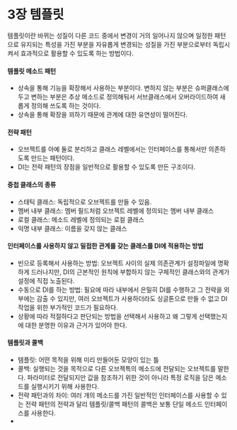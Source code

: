 # 3장 템플릿

템플릿이란 바뀌는 성질이 다른 코드 중에서 변경이 거의 일어나지 않으며 일정한 패턴으로 유지되는 특성을 가진 부분을 자유롭게 변경되는 성질을 가진 부분으로부터 독립시켜서 효과적으로 활용할 수 있도록 하는 방법이다.

#### 템플릿 메소드 패턴
* 상속을 통해 기능을 확장해서 사용하는 부분이다. 변하지 않는 부분은 슈퍼클래스에 두고 변하는 부분은 추상 메소드로 정의해둬서 서브클래스에서 오버라이드하여 새롭게 정의해 쓰도록 하는 것이다.
* 상속을 통해 확장을 꾀하기 때문에 관계에 대한 유연성이 떨어진다.

#### 전략 패턴
* 오브젝트를 아예 둘로 분리하고 클래스 레벨에서는 인터페이스를 통해서만 의존하도록 만드는 패턴이다.
* DI는 전략 패턴의 장점을 일반적으로 활용할 수 있도록 만든 구조이다.

#### 중첩 클래스의 종류
* 스태틱 클래스: 독립적으로 오브젝트를 만들 수 있음.
* 멤버 내부 클래스: 멤버 필드처럼 오브젝트 레벨에 정의되는 멤버 내부 클래스
* 로컬 클래스: 메소드 레벨에 정의되는 로컬 클래스
* 익명 내부 클래스: 이름을 갖지 않는 클래스

#### 인터페이스를 사용하지 않고 밀접한 관계를 갖는 클래스를 DI에 적용하는 방법
* 빈으로 등록해서 사용하는 방법: 오브젝트 사이의 실제 의존관계가 설정파일에 명확하게 드러나지만, DI의 근본적인 원칙에 부합하지 않는 구체적인 클래스와의 관계가 설정에 직접 노출된다.
* 수동으로 DI를 하는 방법: 필요에 따라 내부에서 은밀히 DI를 수행하고 그 전략을 외부에는 감출 수 있지만, 여러 오브젝트가 사용하더라도 싱글톤으로 만들 수 없고 DI 작업을 위한 부가적인 코드가 필요하다.
* 상황에 따라 적절하다고 판단되는 방법을 선택해서 사용하고 왜 그렇게 선택했는지에 대한 분명한 이유과 근거가 있어야 한다.

#### 템플릿과 콜백
* 템플릿: 어떤 목적을 위해 미리 만들어둔 모양이 있는 틀
* 콜백: 실행되는 것을 목적으로 다른 오브젝특의 메소드에 전달되는 오브젝트를 말한다. 파라미터로 전달되지만 값을 참조하기 위한 것이 아니라 특정 로직을 담은 메소드를 실행시키기 위해 사용한다.
* 전략 패턴과의 차이: 여러 개의 메소드를 가진 일반적인 인터페이스를 사용할 수 있는 전략 패턴의 전략과 달리 템플릿/콜백 패턴의 콜백은 보통 단일 메소드 인터페이스를 사용한다.
* 
